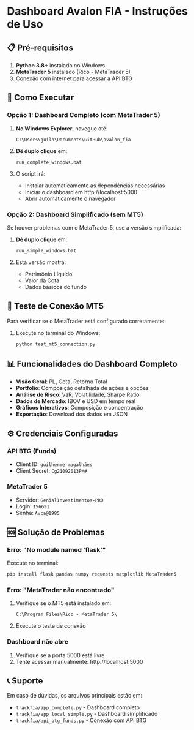 # Dashboard Avalon FIA - Instruções de Uso

## 📋 Pré-requisitos

1. **Python 3.8+** instalado no Windows
2. **MetaTrader 5** instalado (Rico - MetaTrader 5)
3. Conexão com internet para acessar a API BTG

## 🚀 Como Executar

### Opção 1: Dashboard Completo (com MetaTrader 5)

1. **No Windows Explorer**, navegue até:
   ```
   C:\Users\guilh\Documents\GitHub\avalon_fia
   ```

2. **Dê duplo clique** em:
   ```
   run_complete_windows.bat
   ```

3. O script irá:
   - Instalar automaticamente as dependências necessárias
   - Iniciar o dashboard em http://localhost:5000
   - Abrir automaticamente o navegador

### Opção 2: Dashboard Simplificado (sem MT5)

Se houver problemas com o MetaTrader 5, use a versão simplificada:

1. **Dê duplo clique** em:
   ```
   run_simple_windows.bat
   ```

2. Esta versão mostra:
   - Patrimônio Líquido
   - Valor da Cota
   - Dados básicos do fundo

## 🔧 Teste de Conexão MT5

Para verificar se o MetaTrader está configurado corretamente:

1. Execute no terminal do Windows:
   ```bash
   python test_mt5_connection.py
   ```

## 📊 Funcionalidades do Dashboard Completo

- **Visão Geral**: PL, Cota, Retorno Total
- **Portfolio**: Composição detalhada de ações e opções
- **Análise de Risco**: VaR, Volatilidade, Sharpe Ratio
- **Dados de Mercado**: IBOV e USD em tempo real
- **Gráficos Interativos**: Composição e concentração
- **Exportação**: Download dos dados em JSON

## ⚙️ Credenciais Configuradas

### API BTG (Funds)
- Client ID: `guilherme magalhães`
- Client Secret: `Cg21092013PM#`

### MetaTrader 5
- Servidor: `GenialInvestimentos-PRD`
- Login: `156691`
- Senha: `Avca@1985`

## 🆘 Solução de Problemas

### Erro: "No module named 'flask'"
Execute no terminal:
```bash
pip install flask pandas numpy requests matplotlib MetaTrader5
```

### Erro: "MetaTrader não encontrado"
1. Verifique se o MT5 está instalado em:
   ```
   C:\Program Files\Rico - MetaTrader 5\
   ```
2. Execute o teste de conexão

### Dashboard não abre
1. Verifique se a porta 5000 está livre
2. Tente acessar manualmente: http://localhost:5000

## 📞 Suporte

Em caso de dúvidas, os arquivos principais estão em:
- `trackfia/app_complete.py` - Dashboard completo
- `trackfia/app_local_simple.py` - Dashboard simplificado
- `trackfia/api_btg_funds.py` - Conexão com API BTG